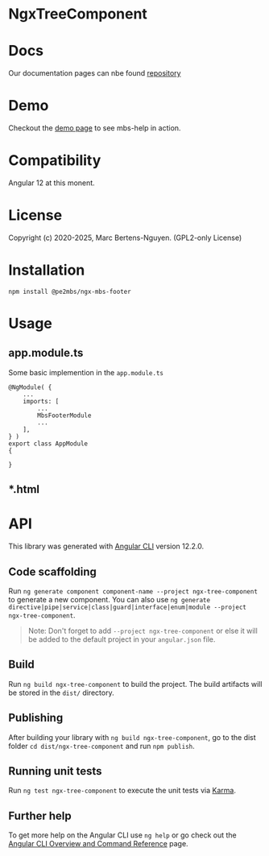 # NgxTreeComponent

# Docs
Our documentation pages can nbe found [repository](https://github.com/pe2mbs/-pe2mbs-ngx-components) 

# Demo
Checkout the [demo page](https://github.com/pe2mbs/-pe2mbs-ngx-components) to see mbs-help in action.

# Compatibility
Angular 12 at this monent. 

# License
Copyright (c) 2020-2025, Marc Bertens-Nguyen. (GPL2-only License)


# Installation

    npm install @pe2mbs/ngx-mbs-footer

# Usage
## app.module.ts
Some basic implemention in the `app.module.ts`

    @NgModule( {
        ...
        imports: [
            ...
            MbsFooterModule
            ...
        ],
    } ) 
    export class AppModule 
    { 

    }

## *.html


# API


This library was generated with [Angular CLI](https://github.com/angular/angular-cli) version 12.2.0.

## Code scaffolding

Run `ng generate component component-name --project ngx-tree-component` to generate a new component. You can also use `ng generate directive|pipe|service|class|guard|interface|enum|module --project ngx-tree-component`.
> Note: Don't forget to add `--project ngx-tree-component` or else it will be added to the default project in your `angular.json` file. 

## Build

Run `ng build ngx-tree-component` to build the project. The build artifacts will be stored in the `dist/` directory.

## Publishing

After building your library with `ng build ngx-tree-component`, go to the dist folder `cd dist/ngx-tree-component` and run `npm publish`.

## Running unit tests

Run `ng test ngx-tree-component` to execute the unit tests via [Karma](https://karma-runner.github.io).

## Further help

To get more help on the Angular CLI use `ng help` or go check out the [Angular CLI Overview and Command Reference](https://angular.io/cli) page.
